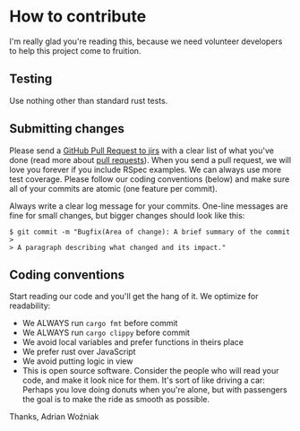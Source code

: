 # How to contribute

I'm really glad you're reading this, because we need volunteer developers to help this project come to fruition.

## Testing

Use nothing other than standard rust tests.

## Submitting changes

Please send a [GitHub Pull Request to jirs](https://github.com/Eraden/hirs/pull/new/master) with a clear list of what you've done (read more about [pull requests](http://help.github.com/pull-requests/)). When you send a pull request, we will love you forever if you include RSpec examples. We can always use more test coverage. Please follow our coding conventions (below) and make sure all of your commits are atomic (one feature per commit).

Always write a clear log message for your commits. One-line messages are fine for small changes, but bigger changes should look like this:

    $ git commit -m "Bugfix(Area of change): A brief summary of the commit
    > 
    > A paragraph describing what changed and its impact."

## Coding conventions

Start reading our code and you'll get the hang of it. We optimize for readability:

  * We ALWAYS run `cargo fmt` before commit
  * We ALWAYS run `cargo clippy` before commit
  * We avoid local variables and prefer functions in theirs place
  * We prefer rust over JavaScript
  * We avoid putting logic in view
  * This is open source software. Consider the people who will read your code, and make it look nice for them. It's sort of like driving a car: Perhaps you love doing donuts when you're alone, but with passengers the goal is to make the ride as smooth as possible.

Thanks,
Adrian Woźniak
